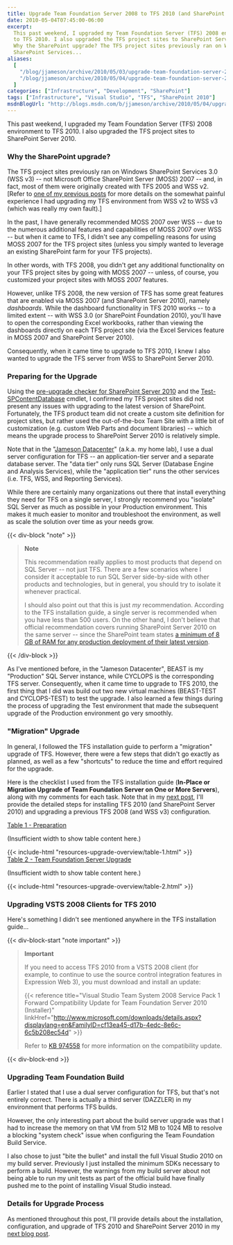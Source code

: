 ```yaml
---
title: Upgrade Team Foundation Server 2008 to TFS 2010 (and SharePoint Server 2010) - Overview
date: 2010-05-04T07:45:00-06:00
excerpt:
  This past weekend, I upgraded my Team Foundation Server (TFS) 2008 environment
  to TFS 2010. I also upgraded the TFS project sites to SharePoint Server 2010.
  Why the SharePoint upgrade? The TFS project sites previously ran on Windows
  SharePoint Services...
aliases:
  [
    "/blog/jjameson/archive/2010/05/03/upgrade-team-foundation-server-2008-to-tfs-2010-and-sharepoint-server-2010-overview.aspx",
    "/blog/jjameson/archive/2010/05/04/upgrade-team-foundation-server-2008-to-tfs-2010-and-sharepoint-server-2010-overview.aspx",
  ]
categories: ["Infrastructure", "Development", "SharePoint"]
tags: ["Infrastructure", "Visual Studio", "TFS", "SharePoint 2010"]
msdnBlogUrl: "http://blogs.msdn.com/b/jjameson/archive/2010/05/04/upgrade-team-foundation-server-2008-to-tfs-2010-and-sharepoint-server-2010-overview.aspx"
---
```


This past weekend, I upgraded my Team Foundation Server (TFS) 2008 environment
to TFS 2010. I also upgraded the TFS project sites to SharePoint Server 2010.

### Why the SharePoint upgrade?

The TFS project sites previously ran on Windows SharePoint Services 3.0 (WSS v3)
-- not Microsoft Office SharePoint Server (MOSS) 2007 -- and, in fact, most of
them were originally created with TFS 2005 and WSS v2.
[Refer to [one of my previous posts](/blog/jjameson/2010/02/28/lessons-learned-moving-tfs-to-windows-server-2008-and-sql-server-2008)
for more details on the somewhat painful experience I had upgrading my TFS
environment from WSS v2 to WSS v3 (which was really my own fault).]

In the past, I have generally recommended MOSS 2007 over WSS -- due to the
numerous additional features and capabilities of MOSS 2007 over WSS -- but when
it came to TFS, I didn't see any compelling reasons for using MOSS 2007 for the
TFS project sites (unless you simply wanted to leverage an existing SharePoint
farm for your TFS projects).

In other words, with TFS 2008, you didn't get any additional functionality on
your TFS project sites by going with MOSS 2007 -- unless, of course, you
customized your project sites with MOSS 2007 features.

However, unlike TFS 2008, the new version of TFS has some great features that
are enabled via MOSS 2007 (and SharePoint Server 2010), namely _dashboards_.
While the dashboard functionality in TFS 2010 works -- to a limited extent --
with WSS 3.0 (or SharePoint Foundation 2010), you'll have to open the
corresponding Excel workbooks, rather than viewing the dashboards directly on
each TFS project site (via the Excel Services feature in MOSS 2007 and
SharePoint Server 2010).

Consequently, when it came time to upgrade to TFS 2010, I knew I also wanted to
upgrade the TFS server from WSS to SharePoint Server 2010.

### Preparing for the Upgrade

Using the
[pre-upgrade checker for SharePoint Server 2010](http://technet.microsoft.com/en-us/library/cc262231%28office.14%29.aspx)
and the
[Test-SPContentDatabase](http://technet.microsoft.com/en-us/library/ff607941%28office.14%29.aspx)
cmdlet, I confirmed my TFS project sites did not present any issues with
upgrading to the latest version of SharePoint. Fortunately, the TFS product team
did not create a custom site definition for project sites, but rather used the
out-of-the-box Team Site with a little bit of customization (e.g. custom Web
Parts and document libraries) -- which means the upgrade process to SharePoint
Server 2010 is relatively simple.

Note that in the
"[Jameson Datacenter](/blog/jjameson/2009/09/14/the-jameson-datacenter)" (a.k.a.
my home lab), I use a dual server configuration for TFS -- an application-tier
server and a separate database server. The "data tier" only runs SQL Server
(Database Engine and Analysis Services), while the "application tier" runs the
other services (i.e. TFS, WSS, and Reporting Services).

While there are certainly many organizations out there that install everything
they need for TFS on a single server, I strongly recommend you "isolate" SQL
Server as much as possible in your Production environment. This makes it much
easier to monitor and troubleshoot the environment, as well as scale the
solution over time as your needs grow.

{{< div-block "note" >}}

> **Note**
>
> This recommendation really applies to most products that depend on SQL Server
> -- not just TFS. There are a few scenarios where I consider it acceptable to
> run SQL Server side-by-side with other products and technologies, but in
> general, you should try to isolate it whenever practical.
>
> I should also point out that this is just _my_ recommendation. According to
> the TFS installation guide, a single server is recommended when you have less
> than 500 users. On the other hand, I don't believe that official
> recommendation covers running SharePoint Server 2010 on the same server --
> since the SharePoint team states
> [a minimum of 8 GB of RAM for any production deployment of their latest version](http://technet.microsoft.com/en-us/library/cc262485%28office.14%29.aspx).

{{< /div-block >}}

As I've mentioned before, in the "Jameson Datacenter", BEAST is my "Production"
SQL Server instance, while CYCLOPS is the corresponding TFS server.
Consequently, when it came time to upgrade to TFS 2010, the first thing that I
did was build out two new virtual machines (BEAST-TEST and CYCLOPS-TEST) to test
the upgrade. I also learned a few things during the process of upgrading the
Test environment that made the subsequent upgrade of the Production environment
go very smoothly.

### "Migration" Upgrade

In general, I followed the TFS installation guide to perform a "migration"
upgrade of TFS. However, there were a few steps that didn't go exactly as
planned, as well as a few "shortcuts" to reduce the time and effort required for
the upgrade.

Here is the checklist I used from the TFS installation guide (**In-Place or
Migration Upgrade of Team Foundation Server on One or More Servers**), along
with my comments for each task. Note that in my
[next post](/blog/jjameson/2010/05/04/upgrade-team-foundation-server-2008-to-tfs-2010-and-sharepoint-server-2010),
I'll provide the detailed steps for installing TFS 2010 (and SharePoint Server 2010) and upgrading a previous TFS 2008 (and WSS v3) configuration.

<div class="d-md-none">
  <a href="resources/table-1-popout" target="_blank">Table 1 - Preparation</a>
  <i class="bi bi-arrow-up-right-square"></i>
  <p>(Insufficient width to show table content here.)</p>
</div>
<div class="d-none d-md-block">
  {{< include-html "resources-upgrade-overview/table-1.html" >}}
</div>

<div class="d-sm-none">
  <a href="resources/table-2-popout" target="_blank">Table 2 - Team Foundation Server Upgrade</a>
  <i class="bi bi-arrow-up-right-square"></i>
  <p>(Insufficient width to show table content here.)</p>
</div>
<div class="d-none d-sm-block">
  {{< include-html "resources-upgrade-overview/table-2.html" >}}
</div>

### Upgrading VSTS 2008 Clients for TFS 2010

Here's something I didn't see mentioned anywhere in the TFS installation
guide...

{{< div-block-start "note important" >}}

> **Important**
>
> If you need to access TFS 2010 from a VSTS 2008 client (for example, to
> continue to use the source control integration features in Expression Web 3),
> you must download and install an update:
>
> {{< reference title="Visual Studio Team System 2008 Service Pack 1 Forward Compatibility Update for Team Foundation Server 2010 (Installer)" linkHref="http://www.microsoft.com/downloads/details.aspx?displaylang=en&FamilyID=cf13ea45-d17b-4edc-8e6c-6c5b208ec54d" >}}
>
> Refer to [KB 974558](http://support.microsoft.com/?kbid=974558) for more
> information on the compatibility update.

{{< div-block-end >}}

### Upgrading Team Foundation Build

Earlier I stated that I use a dual server configuration for TFS, but that's not
entirely correct. There is actually a third server (DAZZLER) in my environment
that performs TFS builds.

However, the only interesting part about the build server upgrade was that I had
to increase the memory on that VM from 512 MB to 1024 MB to resolve a blocking
"system check" issue when configuring the Team Foundation Build Service.

I also chose to just "bite the bullet" and install the full Visual Studio 2010
on my build server. Previously I just installed the minimum SDKs necessary to
perform a build. However, the warnings from my build server about not being able
to run my unit tests as part of the official build have finally pushed me to the
point of installing Visual Studio instead.

### Details for Upgrade Process

As mentioned throughout this post, I'll provide details about the installation,
configuration, and upgrade of TFS 2010 and SharePoint Server 2010 in my
[next blog post](/blog/jjameson/2010/05/04/upgrade-team-foundation-server-2008-to-tfs-2010-and-sharepoint-server-2010).
